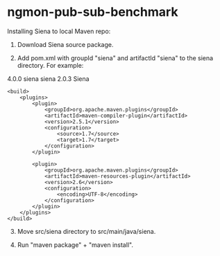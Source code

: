 ngmon-pub-sub-benchmark
=======================

Installing Siena to local Maven repo:

1. Download Siena source package.

2. Add pom.xml with groupId "siena" and artifactId "siena" to the siena directory. For example:

<project xmlns="http://maven.apache.org/POM/4.0.0" xmlns:xsi="http://www.w3.org/2001/XMLSchema-instance"
	xsi:schemaLocation="http://maven.apache.org/POM/4.0.0 http://maven.apache.org/xsd/maven-4.0.0.xsd">
	<modelVersion>4.0.0</modelVersion>
	<groupId>siena</groupId>
	<artifactId>siena</artifactId>
	<version>2.0.3</version>
	<name>Siena</name>

	<build>
		<plugins>
			<plugin>
				<groupId>org.apache.maven.plugins</groupId>
				<artifactId>maven-compiler-plugin</artifactId>
				<version>2.5.1</version>
				<configuration>
					<source>1.7</source>
					<target>1.7</target>
				</configuration>
			</plugin>

			<plugin>
				<groupId>org.apache.maven.plugins</groupId>
				<artifactId>maven-resources-plugin</artifactId>
				<version>2.6</version>
				<configuration>
					<encoding>UTF-8</encoding>
				</configuration>
			</plugin>
		</plugins>
	</build>
</project>

3. Move src/siena directory to src/main/java/siena.

4. Run "maven package" + "maven install".
